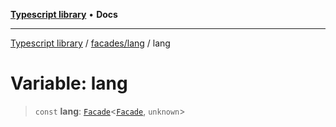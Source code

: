 [**Typescript library**](../../../index.md) • **Docs**

***

[Typescript library](../../../modules.md) / [facades/lang](../index.md) / lang

# Variable: lang

> `const` **lang**: [`Facade`](../../../functions/helpers/type-aliases/Facade.md)\<[`Facade`](../namespaces/lang/type-aliases/Facade.md), `unknown`\>
